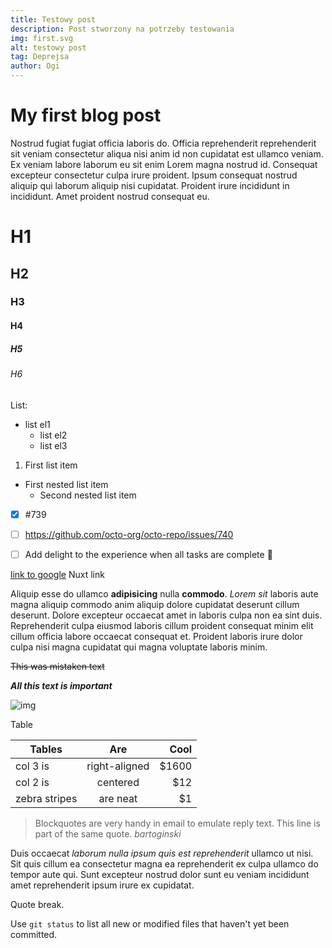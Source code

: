 ```yaml
---
title: Testowy post 
description: Post stworzony na potrzeby testowania
img: first.svg
alt: testowy post
tag: Deprejsa
author: Ogi
---
```


# My first blog post

Nostrud fugiat fugiat officia laboris do. Officia reprehenderit reprehenderit sit veniam consectetur aliqua nisi anim id non cupidatat est ullamco veniam. Ex veniam labore laborum eu sit enim Lorem magna nostrud id. Consequat excepteur consectetur culpa irure proident. Ipsum consequat nostrud aliquip qui laborum aliquip nisi cupidatat. Proident irure incididunt in incididunt. Amet proident nostrud consequat eu.


# H1

## H2

### H3

#### H4

##### H5

###### H6

List:

- list el1
  - list el2
  - list el3


1. First list item
- First nested list item
    - Second nested list item


- [x] #739
- [ ] https://github.com/octo-org/octo-repo/issues/740
- [ ] Add delight to the experience when all tasks are complete :tada:


[link to google](https://www.google.com)
<Nuxt-link to="/">Nuxt link</Nuxt-link>

Aliquip esse do ullamco **adipisicing** nulla **commodo**. _Lorem_ _sit_ laboris aute magna aliquip commodo anim aliquip dolore cupidatat deserunt cillum deserunt. Dolore excepteur occaecat amet in laboris culpa non ea sint duis. Reprehenderit culpa eiusmod laboris cillum proident consequat minim elit cillum officia labore occaecat consequat et. Proident laboris irure dolor culpa nisi magna cupidatat qui magna voluptate laboris minim.

~~This was mistaken text~~

***All this text is important***

![img](/articles/first.svg)

Table

| Tables        |      Are      |  Cool |
| ------------- | :-----------: | ----: |
| col 3 is      | right-aligned | $1600 |
| col 2 is      |   centered    |   $12 |
| zebra stripes |   are neat    |    $1 |

> Blockquotes are very handy in email to emulate reply text.
> This line is part of the same quote.
> <cite>bartoginski</cite>


Duis occaecat <em>laborum nulla ipsum quis est reprehenderit</em> ullamco ut nisi. Sit quis cillum ea consectetur magna ea reprehenderit ex culpa ullamco do tempor aute qui. Sunt excepteur nostrud dolor sunt eu veniam incididunt amet reprehenderit ipsum irure ex cupidatat.

Quote break.

Use `git status` to list all new or modified files that haven't yet been committed.
